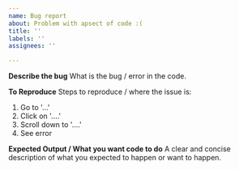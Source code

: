 ```yaml
---
name: Bug report
about: Problem with apsect of code :(
title: ''
labels: ''
assignees: ''

---
```


**Describe the bug**
What is the bug / error in the code.

**To Reproduce**
Steps to reproduce / where the issue is:
1. Go to '...'
2. Click on '....'
3. Scroll down to '....'
4. See error

**Expected Output / What you want code to do**
A clear and concise description of what you expected to happen or want to happen.
